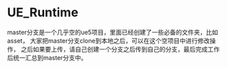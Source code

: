 # UE_Runtime
master分支是一个几乎空的ue5项目，里面已经创建了一些必备的文件夹，比如asset，
大家把master分支clone到本地之后，可以在这个空项目中进行修改操作，
之后如果要上传，请自己创建一个分支之后传到自己的分支，最后完成工作后统一汇总到master分支中。
